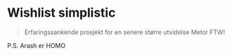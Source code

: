 # Wishlist simplistic
> Erfaringssankende prosjekt for en senere større utvidelse
> Metor FTW!

P.S. Arash er HOMO
